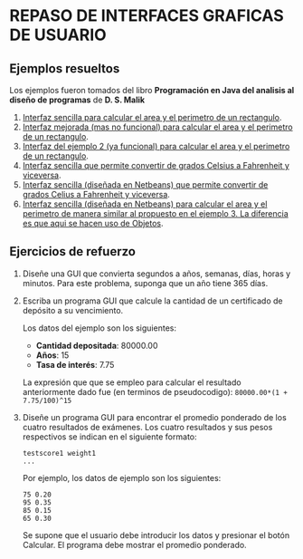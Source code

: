 # REPASO DE INTERFACES GRAFICAS DE USUARIO #

## Ejemplos resueltos ##

Los ejemplos fueron tomados del libro **Programación en Java del analisis al diseño de programas** de **D. S.  Malik**

1. [Interfaz sencilla para calcular el area y el perimetro de un rectangulo](./ejemplo1).
2. [Interfaz mejorada (mas no funcional) para calcular el area y el perimetro de un rectangulo](./ejemplo2).
3. [Interfaz del ejemplo 2 (ya funcional) para calcular el area y el perimetro de un rectangulo](./ejemplo3).
4. [Interfaz sencilla que permite convertir de grados Celsius a Fahrenheit y viceversa](./ejemplo4).
5. [Interfaz sencilla (diseñada en Netbeans) que permite convertir de grados Celius a Fahrenheit y viceversa](./ejemplo5).
6. [Interfaz sencilla (diseñada en Netbeans) para calcular el area y el perimetro de manera similar al propuesto en el ejemplo 3. La diferencia es que aqui se hacen uso de Objetos](./ejemplo3).

## Ejercicios de refuerzo ##

1. Diseñe una GUI que convierta segundos a años, semanas, días, horas y minutos. Para este problema, suponga que un año tiene 365 días.
2. Escriba un programa GUI que calcule la cantidad de un certificado de depósito a su vencimiento. 
   
   Los datos del ejemplo son los siguientes: 
   * **Cantidad depositada**: 80000.00
   * **Años**: 15
   * **Tasa de interés**: 7.75

   La expresión que que se empleo para calcular el resultado anteriormente dado fue (en terminos de pseudocodigo): ```80000.00*(1 + 7.75/100)^15```

3. Diseñe un programa GUI para encontrar el promedio ponderado de los cuatro resultados de exámenes. Los cuatro resultados y sus pesos respectivos se indican en el siguiente formato:

   ```
   testscore1 weight1
   ...
   ```

   Por ejemplo, los datos de ejemplo son los siguientes:
   ```
   75 0.20
   95 0.35
   85 0.15
   65 0.30
   ```
   Se supone que el usuario debe introducir los datos y presionar el botón Calcular. El programa debe mostrar el promedio ponderado.
